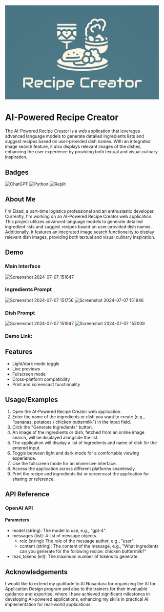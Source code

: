 ![Recipe creator.png](https://github.com/EizadRashid/AI-Powered-Recipe-Creator/blob/main/Recipe%20creator.png)
# AI-Powered Recipe Creator

The AI-Powered Recipe Creator is a web application that leverages advanced language models to generate detailed ingredients lists and suggest recipes based on user-provided dish names. With an integrated image search feature, it also displays relevant images of the dishes, enhancing the user experience by providing both textual and visual culinary inspiration.

## Badges

![ChatGPT](https://img.shields.io/badge/chatGPT-74aa9c?style=for-the-badge&logo=openai&logoColor=white)
![Python](https://img.shields.io/badge/python-3670A0?style=for-the-badge&logo=python&logoColor=ffdd54)
![Replit](https://img.shields.io/badge/Replit-DD1200?style=for-the-badge&logo=Replit&logoColor=white)



## About Me
I'm Eizad, a part-time logistics professional and an enthusiastic developer. Currently, I'm working on an AI-Powered Recipe Creator web application. This project utilizes advanced language models to generate detailed ingredient lists and suggest recipes based on user-provided dish names. Additionally, it features an integrated image search functionality to display relevant dish images, providing both textual and visual culinary inspiration.


## Demo
### Main Interface
![Screenshot 2024-07-07 151647](https://github.com/EizadRashid/AI-Powered-Recipe-Creator/assets/174173959/ec0b6e7d-a45c-407a-802d-93634845a6e3)

### Ingredients Prompt
![Screenshot 2024-07-07 151756](https://github.com/EizadRashid/AI-Powered-Recipe-Creator/assets/174173959/58321903-4089-4e60-81ee-1c9ba9c2bfe4)
![Screenshot 2024-07-07 151846](https://github.com/EizadRashid/AI-Powered-Recipe-Creator/assets/174173959/f02fa34d-a6f1-4366-a1cd-e09ae1bf6171)

### Dish Prompt
![Screenshot 2024-07-07 151947](https://github.com/EizadRashid/AI-Powered-Recipe-Creator/assets/174173959/91fca2c7-04e1-41cc-ae90-b3329360a323)
![Screenshot 2024-07-07 152009](https://github.com/EizadRashid/AI-Powered-Recipe-Creator/assets/174173959/97c387ff-3790-4363-8ca0-311daedf4f5a)


### Demo Link: 






## Features

+ Light/dark mode toggle
+ Live previews
+ Fullscreen mode
+ Cross-platform compatibility
+ Print and screencast functionality


## Usage/Examples

1. Open the AI-Powered Recipe Creator web application.
2. Enter the name of the ingredients or dish you want to create (e.g., "bananas, potatoes / chicken buttermilk") in the input field.
3. Click the "Generate Ingredients" button.
4. An image of the ingredients or dish, fetched from an online image search, will be displayed alongside the list.
5. The application will display a list of ingredients and name of dish for the entered input.
6. Toggle between light and dark mode for a comfortable viewing experience.
7. Use the fullscreen mode for an immersive interface.
8. Access the application across different platforms seamlessly.
9. Print the recipe and ingredients list or screencast the application for sharing or reference.


## API Reference

### OpenAI API
#### Parameters
- model (string): The model to use, e.g., "gpt-4".
- messages (list): A list of message objects.
  - role (string): The role of the message author, e.g., "user".
  - content (string): The content of the message, e.g., "What ingredients can you generate for the following recipe: chicken buttermilk?"
- max_tokens (int): The maximum number of tokens to generate.


## Acknowledgements

I would like to extend my gratitude to AI Nusantara for organizing the AI for Application Design program and also to the trainers for their invaluable guidance and expertise, where I have achieved significant milestones in developing AI-powered applications, enhancing my skills in practical AI implementation for real-world applications.
